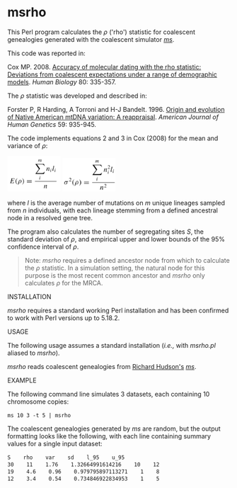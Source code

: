 # msrho

This Perl program calculates the *ρ* ('rho') statistic for coalescent genealogies generated with the coalescent simulator [*ms*](http://home.uchicago.edu/%7Erhudson1/source/mksamples.html).

This code was reported in:

Cox MP. 2008. [Accuracy of molecular dating with the rho statistic: Deviations from coalescent expectations under a range of demographic models](https://www.jstor.org/stable/41466549). *Human Biology* 80: 335-357.

The *ρ* statistic was developed and described in:

Forster P, R Harding, A Torroni and H-J Bandelt. 1996. [Origin and evolution of Native American mtDNA variation: A reappraisal](https://www.ncbi.nlm.nih.gov/pmc/articles/PMC1914796/). *American Journal of Human Genetics* 59: 935-945.

The code implements equations 2 and 3 in Cox (2008) for the mean and variance of *ρ*:

<img src="Cox_Equation2.jpg" width="120"/>
<img src="Cox_Equation3.jpg" width="120"/>

where *l* is the average number of mutations on *m* unique lineages sampled from *n* individuals, with each lineage stemming from a defined ancestral node in a resolved gene tree.  

The program also calculates the number of segregating sites *S*, the standard deviation of *ρ*, and empirical upper and lower bounds of the 95% confidence interval of *ρ*.

> Note: *msrho* requires a defined ancestor node from which to calculate the *ρ* statistic.  In a simulation setting, the natural node for this purpose is the most recent common ancestor and *msrho* only calculates *ρ* for the MRCA.

INSTALLATION

*msrho* requires a standard working Perl installation and has been confirmed to work with Perl versions up to 5.18.2.

USAGE

The following usage assumes a standard installation (*i.e.,* with *msrho.pl* aliased to *msrho*).

*msrho* reads coalescent genealogies from [Richard Hudson's](http://home.uchicago.edu/~rhudson1/) [*ms*](http://home.uchicago.edu/%7Erhudson1/source/mksamples.html).

EXAMPLE

The following command line simulates 3 datasets, each containing 10 chromosome copies:

```
ms 10 3 -t 5 | msrho
```

The coalescent genealogies generated by *ms* are random, but the output formatting looks like the following, with each line containing summary values for a single input dataset:

```
S    rho    var    sd    l_95    u_95
30    11    1.76    1.32664991614216    10    12
19    4.6    0.96    0.979795897113271    1    8
12    3.4    0.54    0.734846922834953    1    5
```

